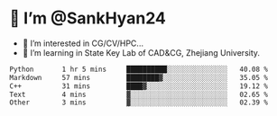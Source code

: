 # 👋 I’m @SankHyan24

- 👀 I’m interested in CG/CV/HPC...
- 🌱 I’m learning in State Key Lab of CAD&CG, Zhejiang University.

<!---
SankHyan24/SankHyan24 is a ✨ special ✨ repository because its `README.md` (this file) appears on your GitHub profile.
You can click the Preview link to take a look at your changes.
--->
<!--START_SECTION:waka-->

```txt
Python       1 hr 5 mins     ██████████░░░░░░░░░░░░░░░   40.08 %
Markdown     57 mins         ████████▓░░░░░░░░░░░░░░░░   35.05 %
C++          31 mins         ████▓░░░░░░░░░░░░░░░░░░░░   19.12 %
Text         4 mins          ▓░░░░░░░░░░░░░░░░░░░░░░░░   02.65 %
Other        3 mins          ▓░░░░░░░░░░░░░░░░░░░░░░░░   02.39 %
```

<!--END_SECTION:waka-->

